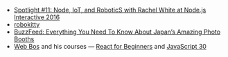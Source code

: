 - [Spotlight #11: Node, IoT, and RoboticS with Rachel White at Node.js Interactive 2016](https://changelog.com/spotlight/11)
- [robokitty](https://github.com/rachelnicole/robokitty)
- [BuzzFeed: Everything You Need To Know About Japan’s Amazing Photo Booths](https://www.buzzfeed.com/ryanhatesthis/look-how-kawaii-i-am)
- [Web Bos](http://wesbos.com/) and his courses — [React for Beginners](https://reactforbeginners.com/) and [JavaScript 30](https://javascript30.com/)